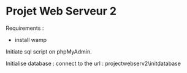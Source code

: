 # Projet Web Serveur 2

Requirements :
- install wamp

Initiate sql script on phpMyAdmin.

Initialise database : 
connect to the url : projectwebserv2\initdatabase
